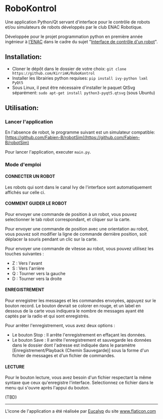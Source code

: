 # RoboKontrol

Une application Python/Qt servant d'interface pour le contrôle de robots et/ou simulateurs de robots développés par le club ENAC Robotique.

Développée pour le projet programmation python en première année ingénieur à [l'ENAC](https://www.enac.fr) dans le cadre du sujet "[Interface de contrôle d'un robot](https://e-campus.enac.fr/moodle/pluginfile.php/34661/course/section/23938/projet%20python%20-%20Interface%20de%20contr%C3%B4le%20dun%20robot.pdf)".

## Installation:

- Cloner le dépôt dans le dossier de votre choix: `git clone https://github.com/KirrimK/RoboKontrol`
- Installer les librairies python requises: `pip install ivy-python lxml PyQt5`
- Sous Linux, il peut être nécessaire d'installer le paquet QtSvg séparément: `sudo apt-get install python3-pyqt5.qtsvg` (sous Ubuntu)

## Utilisation:

### Lancer l'application
En l'absence de robot, le programme suivant est un simulateur compatible: [https://github.com/Fabien-B/robotSim](https://github.com/Fabien-B/robotSim)

Pour lancer l'application, executer `main.py`.

### Mode d'emploi

#### CONNECTER UN ROBOT

Les robots qui sont dans le canal Ivy de l'interface sont automatiquement affichés sur celle ci.

#### COMMENT GUIDER LE ROBOT
Pour envoyer une commande de position à un robot, vous pouvez selectionner le tab robot correspondant, et cliquer sur la carte.

Pour envoyer une commande de position avec une orientation au robot, vous pouvez soit modifier la ligne de commande dernière position, soit déplacer la souris pendant un clic sur la carte.

Pour envoyer une commande de vitesse au robot, vous pouvez utilisez les touches suivantes :
- Z : Vers l'avant
- S : Vers l'arrière
- Q : Tourner vers la gauche
- D : Tourner vers la droite

#### ENREGISTREMENT

Pour enregistrer les messages et les commandes envoyées, appuyez sur le bouton record. Le bouton devrait se colorer en rouge, et un label en dessous de la carte vous indiquera le nombre de messages ayant été captés par la radio et qui sont enregistrés.

Pour arrêter l'enregistrement, vous avez deux options :
- Le bouton Stop :
Il arrête l'enregistrement en effaçant les données.
- Le bouton Save :
Il arrête l'enregistrement et sauvegarde les données dans le dossier dont l'adresse est indiquée dans le paramètre [Enregistrement/Playback (Chemin Sauvegarde)] sous la forme d'un fichier de messages et d'un fichier de commandes.

#### LECTURE

Pour le bouton lecture, vous avez besoin d'un fichier respectant la même syntaxe que ceux qu'enregistre l'interface. Selectionnez ce fichier dans le menu qui s'ouvre après l'appui du bouton.



(TBD)

---
<div>L'icone de l'application a été réalisée par <a href="https://creativemarket.com/eucalyp" title="Eucalyp">Eucalyp</a> du site <a href="https://www.flaticon.com/" title="Flaticon">www.flaticon.com</a></div>
